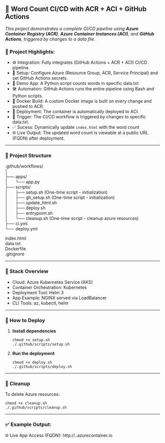 ## 🚀 Word Count CI/CD with ACR + ACI + GitHub Actions
_This project demonstrates a complete CI/CD pipeline using **Azure Container Registry (ACR)**, **Azure Container Instances (ACI)**, and **GitHub Actions**, triggered by changes to a data file._

### 📌 Project Highlights:
- ⚙️ Integration: Fully integrates (GitHub Actions + ACR + ACI) CI/CD pipeline.
- 🔐 Setup: Configure Azure (Resource Group, ACR, Service Principal) and set GitHub Actions secrets.
- 🧪 Demo App: A Python script counts words in specific data.txt 
- 🛠️ Automation: GitHub Actions runs the entire pipeline using Bash and Python scripts.
- 🐳 Docker Build: A custom Docker image is built on every change and pushed to ACR.
- 🚀 Deployment: The container is automatically deployed to ACI.
- 🔄 Trigger: The CI/CD workflow is triggered by changes to specific data.txt.
- ✅ Sucess: Dynamically update `index.html` with the word count
- 🌐 Live Output: The updated word count is viewable at a public URL (FQDN) after deployment.

---

### 📁 Project Structure

.github/workflows/\
│\
├── apps/\
│   &ensp;&ensp;&ensp;└── app.py          
├── scripts/\
│   &ensp;&ensp;&ensp;├── setup.sh   (One-time script - initialization)<br>
│   &ensp;&ensp;&ensp;├── gh_setup.sh   (One-time script - initialization)                     
│   &ensp;&ensp;&ensp;├── update_html.sh\
│   &ensp;&ensp;&ensp;├── deploy.sh            
│   &ensp;&ensp;&ensp;├── entrypoint.sh<br>
│   &ensp;&ensp;&ensp;└── cleanup.sh (One-time script - cleanup azure resources)  
├── ci.yml                    
└── deploy.yml

index.html                 
data.txt           
Dockerfile\
.gitignore                

---
### 🧰 Stack Overview
- Cloud: Azure Kubernetes Service (AKS)
- Container Orchestration: Kubernetes
- Deployment Tool: Helm 3
- App Example: NGINX served via LoadBalancer
- CLI Tools: az, kubectl, helm
---

### 🚀 How to Deploy

1. **Install dependencies**
   ```
   chmod +x setup.sh
   ./.github/scripts/setup.sh
   ```

2. **Run the deployment**
   ```
   chmod +x deploy.sh
   ./.github/scripts/deploy.sh
   ```
---

### 🧹 Cleanup

To delete Azure resources:
   ```
   chmod +x cleanup.sh
   ./.github/scripts/cleanup.sh
   ```
---

### ✅ Example Output:

🌐 Live App Access (FQDN): http://<dns-label>.<region>.azurecontainer.io